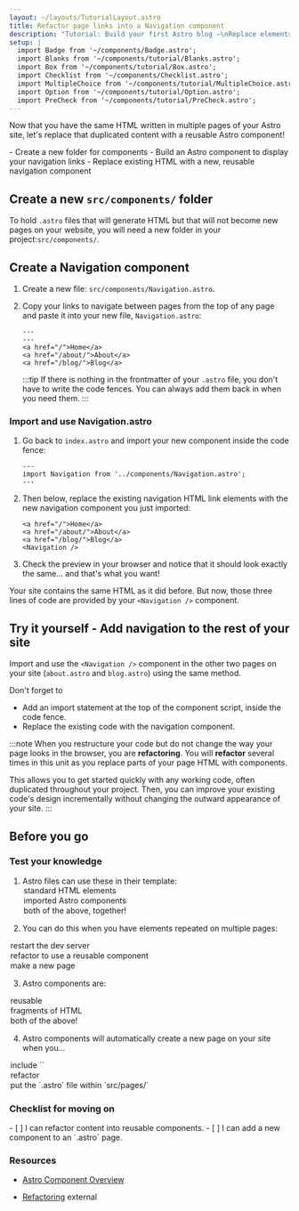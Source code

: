 ```yaml
---
layout: ~/layouts/TutorialLayout.astro
title: Refactor page links into a Navigation component
description: "Tutorial: Build your first Astro blog —\nReplace elements repeated on multiple pages with a reusable component"
setup: |
  import Badge from '~/components/Badge.astro';
  import Blanks from '~/components/tutorial/Blanks.astro';
  import Box from '~/components/tutorial/Box.astro';
  import Checklist from '~/components/Checklist.astro';
  import MultipleChoice from '~/components/tutorial/MultipleChoice.astro';
  import Option from '~/components/tutorial/Option.astro';
  import PreCheck from '~/components/tutorial/PreCheck.astro';
---
```


Now that you have the same HTML written in multiple pages of your Astro site, let's replace that duplicated content with a reusable Astro component!

<PreCheck>
  - Create a new folder for components
  - Build an Astro component to display your navigation links
  - Replace existing HTML with a new, reusable navigation component
</PreCheck>

## Create a new `src/components/` folder

To hold `.astro` files that will generate HTML but that will not become new pages on your website, you will need a new folder in your project:`src/components/`. 


## Create a Navigation component

1. Create a new file: `src/components/Navigation.astro`.

2. Copy your links to navigate between pages from the top of any page and paste it into your new file, `Navigation.astro`:

    ```astro title="src/components/Navigation.astro" "---"
    ---
    ---
    <a href="/">Home</a>
    <a href="/about/">About</a>
    <a href="/blog/">Blog</a>
    ```
    :::tip
    If there is nothing in the frontmatter of your `.astro` file, you don't have to write the code fences. You can always add them back in when you need them.
    :::

### Import and use Navigation.astro

1. Go back to `index.astro` and import your new component inside the code fence:

    ```astro title="src/pages/index.astro"
    ---
    import Navigation from '../components/Navigation.astro';
    ---
    ```

2. Then below, replace the existing navigation HTML link elements with the new navigation component you just imported:

    ```astro title="src/pages/index.astro" del={1-3} ins={4}
    <a href="/">Home</a>
    <a href="/about/">About</a>
    <a href="/blog/">Blog</a>
    <Navigation />
    ```

3. Check the preview in your browser and notice that it should look exactly the same... and that's what you want! 

Your site contains the same HTML as it did before. But now, those three lines of code are provided by your `<Navigation />` component. 

<Box icon="puzzle-piece">

## Try it yourself - Add navigation to the rest of your site

Import and use the `<Navigation />` component in the other two pages on your site (`about.astro` and `blog.astro`) using the same method.

Don't forget to
- Add an import statement at the top of the component script, inside the code fence.
- Replace the existing code with the navigation component.

</Box>

:::note
When you restructure your code but do not change the way your page looks in the browser, you are **refactoring**. You will **refactor** several times in this unit as you replace parts of your page HTML with components. 

This allows you to get started quickly with any working code, often duplicated throughout your project. Then, you can improve your existing code's design incrementally without changing the outward appearance of your site.
:::

## Before you go

<Box icon="check-list">

### Test your knowledge


1. Astro files can use these in their template:
    <MultipleChoice>
    <Option>
      standard HTML elements
    </Option>
    <Option>
      imported Astro components
    </Option>
    <Option isCorrect>
       both of the above, together!
    </Option>
  </MultipleChoice>

2. You can do this when you have elements repeated on multiple pages:
  <MultipleChoice>
      <Option>
        restart the dev server
      </Option>
      <Option isCorrect>
        refactor to use a reusable component
      </Option>
      <Option>
        make a new page
      </Option>
    </MultipleChoice>

3. Astro components are:
  <MultipleChoice>
    <Option>
      reusable
    </Option>
    <Option>
      fragments of HTML
    </Option>
    <Option isCorrect>
       both of the above!
    </Option>
  </MultipleChoice>

4. Astro components will automatically create a new page on your site when you...
  <MultipleChoice>
    <Option>
      include `<html></html>`
    </Option>
     <Option>
       refactor
    </Option>
    <Option isCorrect>
      put the `.astro` file within `src/pages/`
    </Option>
   
  </MultipleChoice>

</Box>

<Box icon="check-list">

### Checklist for moving on

<Checklist>
- [ ] I can refactor content into reusable components.
- [ ] I can add a new component to an `.astro` page.
</Checklist>

</Box>

### Resources 

- [Astro Component Overview](/en/core-concepts/astro-components/#component-structure)

- [Refactoring](https://refactoring.com/) <Badge>external</Badge>
